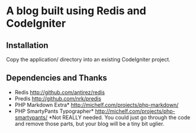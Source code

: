 # A blog built using Redis and CodeIgniter

## Installation
Copy the application/ directory into an existing CodeIgniter project.

## Dependencies and Thanks
- Redis http://github.com/antirez/redis
- Predis http://github.com/nrk/predis
- PHP Markdown Extra* http://michelf.com/projects/php-markdown/
- PHP SmartyPants Typographer* http://michelf.com/projects/php-smartypants/
*Not REALLY needed. You could just go through the code and remove those parts, but your 
blog will be a tiny bit uglier.
